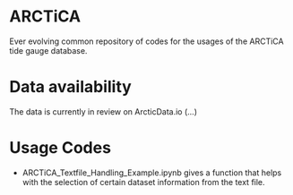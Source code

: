 # ARCTiCA
Ever evolving common repository of codes for the usages of the ARCTiCA tide gauge database. 

# Data availability
The data is currently in review on ArcticData.io (...)

# Usage Codes

  - ARCTiCA_Textfile_Handling_Example.ipynb gives a function that helps with the selection of certain dataset information from the text file. 
